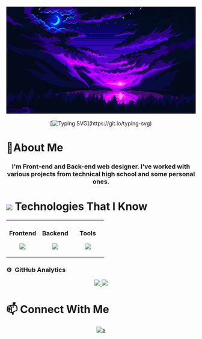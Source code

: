 <div align="center">

![Banner](https://raw.githubusercontent.com/aleecebeth/aleecebeth/main/banner1.gif)

</div>

<div align="center">

[![Typing SVG](https://readme-typing-svg.demolab.com?font=Roboto+Mono&pause=1000&color=EE6DFF&center=verdadero&vCenter=verdadero&width=500&lines=On+the+way+to+being+a+web+developer.)](https://git.io/typing-svg)

</div>

# 📝About Me

<h3 align="center">I'm Front-end and Back-end web designer. I've worked with various projects from technical high school and some personal ones.</h3>

# <img align="center" src="https://media2.giphy.com/media/QssGEmpkyEOhBCb7e1/giphy.gif?cid=ecf05e47a0n3gi1bfqntqmob8g9aid1oyj2wr3ds3mg700bl&rid=giphy.gif" width ="35"/> Technologies That I Know

<table align="center"><tr><td valign="top" width="33%">

### <div align="center"> Frontend </div>

<p align="center">
<img src="https://skillicons.dev/icons?i=react,js,html,css,bootstrap"/>
</p>

</td><td valign="top" width="33%">

### <div align="center"> Backend </div>

<p align="center">
<img src="https://skillicons.dev/icons?i=nodejs,php,python,java" />
</p>

</td><td valign="top" width="33%">

### <div align="center"> Tools </div>

<p align="center">
<img src="https://skillicons.dev/icons?i=github,git,netlify,figma,ps,vscode&theme=light&perline=4" />
</p>

</td></tr></table>

### ⚙️ &nbsp;GitHub Analytics

<p align="center">
<a href="https://github.com/Aleecebeth">
  <img height="180em" src="https://github-readme-stats-eight-theta.vercel.app/api?username=Aleecebeth&show_icons=true&theme=algolia&include_all_commits=true&count_private=true"/>
  <img height="180em" src="https://github-readme-stats-eight-theta.vercel.app/api/top-langs/?username=Aleecebeth&layout=compact&langs_count=8&theme=algolia"/>
</a>
</p>

# 📫 Connect With Me

<div align="center"> 
<a href="https://twitter.com/AleeceDev" target="_blank">
<img src=https://img.shields.io/badge/twitter-%2324292e.svg?&style=for-the-badge&logo=x&logoColor=white alt=x style="margin-bottom: 5px;" />
</a>   
</div>
